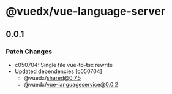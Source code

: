 # @vuedx/vue-language-server

## 0.0.1

### Patch Changes

- c050704: Single file vue-to-tsx rewrite
- Updated dependencies [c050704]
  - @vuedx/shared@0.7.5
  - @vuedx/vue-languageservice@0.0.2

